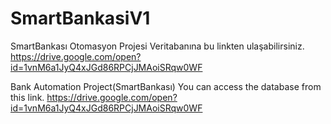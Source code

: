 # SmartBankasiV1
SmartBankası Otomasyon Projesi
Veritabanına bu linkten ulaşabilirsiniz.
https://drive.google.com/open?id=1vnM6a1JyQ4xJGd86RPCjJMAoiSRqw0WF

Bank Automation Project(SmartBankası)
You can access the database from this link.
https://drive.google.com/open?id=1vnM6a1JyQ4xJGd86RPCjJMAoiSRqw0WF
